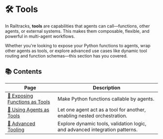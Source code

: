 # 🛠️ Tools

In Railtracks, **tools** are capabilities that agents can call—functions, other agents, or external systems. This makes them composable, flexible, and powerful in multi-agent workflows.

Whether you're looking to expose your Python functions to agents, wrap other agents as tools, or explore advanced use cases like dynamic tool routing and function schemas—this section has you covered.

## 📚 Contents

| Page | Description |
|------|-------------|
| [🔧 Exposing Functions as Tools](functions_as_tools.md) | Make Python functions callable by agents. |
| [🤖 Using Agents as Tools](agents_as_tools.md) | Let one agent act as a tool for another, enabling nested orchestration. | 
| [🧠 Advanced Tooling](advanced_usage.md) | Explore dynamic tools, validation logic, and advanced integration patterns. |
